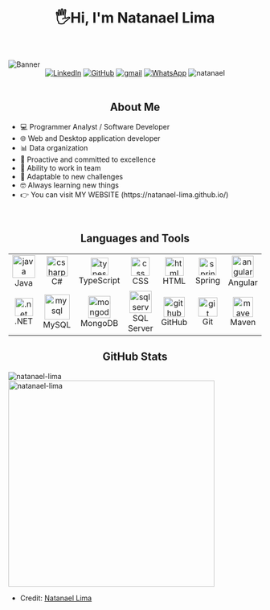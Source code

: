 <body>
    <header>
         <div align="center"><h1 align="center"> 🖐Hi, I'm Natanael Lima</h1></div>
    </header>
    <img src="https://i.postimg.cc/8CCf3Rwz/banner-github-3.png" alt="Banner" class="banner">
    <div align=center>
        <a href="https://www.linkedin.com/in/natanael-ever-lima-gutierrez-9bb695259/"><img src="https://img.shields.io/badge/Linkedin-0077b5?style=flat&logo=linkedin" alt="LinkedIn" /></a>
        <a href="https://github.com/natanael-lima"><img src="https://img.shields.io/badge/GitHub-214A57?style=flat&logo=github&logoColor=white" alt="GitHub" /></a>
        <a href="natanael.lima.dev@gmail.com"><img src="https://img.shields.io/badge/Gmail-C52943?style=flat&logo=gmail&logoColor=white" alt="gmail" /></a>
        <a href="https://api.whatsapp.com/send?phone=5493884670317"><img src="https://img.shields.io/badge/Contact-255525?style=flat&logo=whatsapp&logoColor=white" alt="WhatsApp" /></a>
        <a> <img src="https://komarev.com/ghpvc/?username=natanael-lima&label=Profile%20views&color=ba0bea&style=flat" alt="natanael" /> </a>
    </div>
    <div align=left>
        <br>
   <h2 align="center">About Me</h2>
               <ul>
                   <li>💻 Programmer Analyst / Software Developer</li>
                   <li>🌐 Web and Desktop application developer</li>
                   <li>📊 Data organization</li>
                   <li>🚀 Proactive and committed to excellence</li>
                   <li>🤝 Ability to work in team</li>
                   <li>🔧 Adaptable to new challenges</li>
                   <li>🤓 Always learning new things</li>
                   <li>👉 You can visit MY WEBSITE (https://natanael-lima.github.io/) </li>
               </ul>
            <br>   
<h2 align="center">Languages and Tools</h2>
<p align="center">
<markdown-accessiblity-table>
  <table>
    <tr>
      <td align="center"  width="96">
        <img src="https://cdn.jsdelivr.net/gh/devicons/devicon@latest/icons/java/java-original.svg" alt="java" width="45" height="45"/>
        <br/>Java
      </td>
      <td align="center" width="96">
        <img src="https://www.svgrepo.com/show/452184/csharp.svg" alt="csharp" width="42" height="40"/>
        <br/>C#
      </td>
      <td align="center" width="96">
        <img src="https://cdn.jsdelivr.net/gh/devicons/devicon@latest/icons/typescript/typescript-original.svg" alt="typescript" width="35" height="35"/>
        <br/>TypeScript
      </td>
      <td align="center"  width="96">
        <img src="https://cdn.jsdelivr.net/gh/devicons/devicon@latest/icons/css3/css3-original.svg" alt="css" width="37" height="37"/>
        <br/>CSS
      </td>
      <td align="center"  width="96">
        <img src="https://cdn.jsdelivr.net/gh/devicons/devicon@latest/icons/html5/html5-original.svg" alt="html" width="37" height="37"/>
        <br/>HTML
      </td>
      <td align="center">
        <img src="https://cdn.jsdelivr.net/gh/devicons/devicon@latest/icons/spring/spring-original.svg" alt="spring" width="35" height="35"/>
        <br/>Spring
      </td>
      <td align="center" width="96">
        <img src="https://www.svgrepo.com/show/452156/angular.svg" alt="angular" width="43" height="43"/>
        <br/>Angular
      </td>
      <td align="center" width="96">
        <img src="https://img.icons8.com/color/48/thymeleaf.png" alt="thymeleaf" width="43" height="43"/>
        <br/>Thymeleaf
      </td>
      <td align="center" width="96">
        <img src="https://img.icons8.com/color/48/bootstrap--v2.png" alt="bootstrap" width="43" height="43"/>
        <br/>Bootstrap
      </td>
      <td align="center" width="96">
        <img src="https://cdn.jsdelivr.net/gh/devicons/devicon@latest/icons/nodejs/nodejs-original.svg" alt="nodejs" width="35" height="35"/>
        <br/>Node.js
      </td>
    </tr>
    <tr>
      <td align="center" width="96">
        <img src="https://upload.wikimedia.org/wikipedia/commons/thumb/7/7d/Microsoft_.NET_logo.svg/456px-Microsoft_.NET_logo.svg.png" alt=".net" width="36" height="36"/>
        <br/>.NET
      </td>
      <td align="center" width="96">
        <img src="https://img.icons8.com/fluency/48/my-sql.png" alt="mysql" width="50" height="50"/>
        <br/>MySQL
      </td>
      <td align="center" width="96">
        <img src="https://img.icons8.com/color/48/mongodb.png" alt="mongodb" width="44" height="44"/>
        <br/>MongoDB
      </td>
      <td align="center" width="96">
        <img src="https://img.icons8.com/color/48/microsoft-sql-server.png" alt="sqlserver" width="44" height="44"/>
        <br/>SQL Server
      </td>
      <td align="center" width="96">
        <img src="https://img.icons8.com/color-glass/48/github--v1.png" alt="github" width="42" height="40"/>
        <br/>GitHub
      </td>
      <td align="center" width="96">
        <img src="https://cdn.jsdelivr.net/gh/devicons/devicon@latest/icons/git/git-original.svg" alt="git" width="38" height="38"/>
        <br/>Git
      </td>
      <td align="center" width="96">
        <img src="https://www.svgrepo.com/show/373829/maven.svg" alt="maven" width="40" height="40"/>
        <br/>Maven
      </td>
      <td align="center" width="96">
        <img src="https://www.svgrepo.com/show/452192/docker.svg" alt="docker" width="40" height="40"/>
        <br/>Docker
      </td>
      <td align="center" width="96">
        <img src="https://cdn.jsdelivr.net/gh/devicons/devicon@latest/icons/trello/trello-plain.svg" alt="trello" width="37" height="37"/>
        <br/>Trello
      </td>
      <td></td>
    </tr>
  </table>
</markdown-accessiblity-table>
</p>


 <h2 align="center">GitHub Stats</h2>
    <p>
    <img align="left" src="https://github-readme-stats.vercel.app/api/top-langs?username=natanael-lima&show_icons=true&locale=en&layout=compact" alt="natanael-lima" />
    </p>
    <p>&nbsp;
    <img align="center" src="https://github-readme-stats.vercel.app/api?username=natanael-lima&show_icons=true&locale=en" alt="natanael-lima" width="410" />
    </p>
    
</body>

* Credit: [Natanael Lima](https://github.com/natanael-lima)
